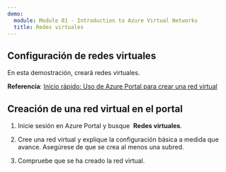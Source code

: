 ```yaml
---
demo:
  module: Module 01 - Introduction to Azure Virtual Networks
  title: Redes virtuales
---
```

## Configuración de redes virtuales

En esta demostración, creará redes virtuales.

**Referencia**: [Inicio rápido: Uso de Azure Portal para crear una red virtual](https://docs.microsoft.com/azure/virtual-network/quick-create-portal)

## Creación de una red virtual en el portal

1.  Inicie sesión en Azure Portal y busque  **Redes virtuales**.

1.  Cree una red virtual y explique la configuración básica a medida que avance. Asegúrese de que se crea al menos una subred. 

1.  Compruebe que se ha creado la red virtual.
